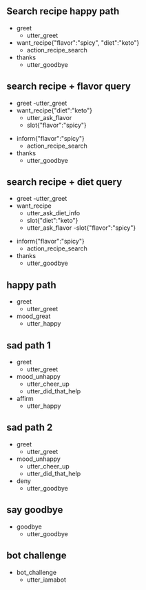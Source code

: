 <!-- 
each ## are example stories - 
## story title
* user 
    - action
 -->

## Search recipe happy path
* greet
    - utter_greet
* want_recipe{"flavor":"spicy", "diet":"keto"}
    - action_recipe_search
* thanks
    - utter_goodbye

## search recipe + flavor query
* greet
    -utter_greet
* want_recipe{"diet":"keto"}
    - utter_ask_flavor
    - slot{"flavor":"spicy"}
<!--general inform is better, than capture wider range of entities -->
* inform{"flavor":"spicy"}
    - action_recipe_search
* thanks
    - utter_goodbye

## search recipe + diet query
* greet
    -utter_greet
* want_recipe
    - utter_ask_diet_info
    - slot{"diet":"keto"}
    - utter_ask_flavor
    -slot{"flavor":"spicy"}

<!--general inform is better, than capture wider range of entities -->
* inform{"flavor":"spicy"}
    - action_recipe_search
* thanks
    - utter_goodbye


## happy path
* greet
  - utter_greet
* mood_great
  - utter_happy

## sad path 1
* greet
  - utter_greet
* mood_unhappy
  - utter_cheer_up
  - utter_did_that_help
* affirm
  - utter_happy

## sad path 2
* greet
  - utter_greet
* mood_unhappy
  - utter_cheer_up
  - utter_did_that_help
* deny
  - utter_goodbye

## say goodbye
* goodbye
  - utter_goodbye

## bot challenge
* bot_challenge
  - utter_iamabot
